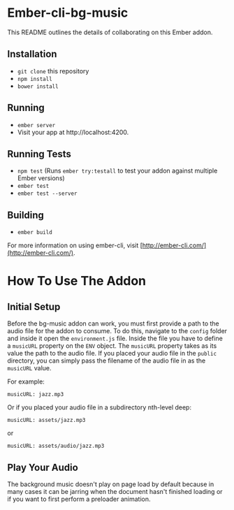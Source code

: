 # Ember-cli-bg-music

This README outlines the details of collaborating on this Ember addon.

## Installation

* `git clone` this repository
* `npm install`
* `bower install`

## Running

* `ember server`
* Visit your app at http://localhost:4200.

## Running Tests

* `npm test` (Runs `ember try:testall` to test your addon against multiple Ember versions)
* `ember test`
* `ember test --server`

## Building

* `ember build`

For more information on using ember-cli, visit [http://ember-cli.com/](http://ember-cli.com/).

# How To Use The Addon

## Initial Setup

Before the bg-music addon can work, you must first provide a path to the audio file for the addon to consume. To do this, navigate to the `config` folder and inside it open the `environment.js` file. Inside the file you have to define a `musicURL` property on the `ENV` object. The `musicURL` property takes as its value the path to the audio file. If you placed your audio file in the `public` directory, you can simply pass the filename of the audio file in as the `musicURL` value. 

For example:

`musicURL: jazz.mp3` 

Or if you placed your audio file in a subdirectory nth-level deep:

`musicURL: assets/jazz.mp3`

or

`musicURL: assets/audio/jazz.mp3`


## Play Your Audio

The background music doesn't play on page load by default because in many cases it can be jarring when the document hasn't finished loading or if you want to first perform a preloader animation.

